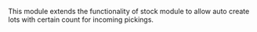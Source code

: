 This module extends the functionality of stock module to allow auto create lots with
certain count for incoming pickings.
